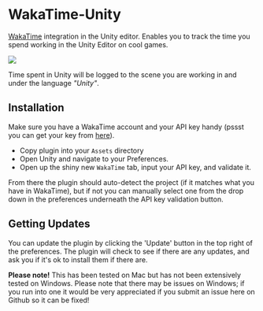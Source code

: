 # WakaTime-Unity

[WakaTime](https://wakatime.com) integration in the Unity editor. Enables you to track the time you spend working in the Unity Editor on cool games.

![](https://i.imgur.com/ygGLNUw.png)

Time spent in Unity will be logged to the scene you are working in and under the language _"Unity"_.

## Installation

Make sure you have a WakaTime account and your API key handy (pssst you can get your key from [here](https://wakatime.com/settings/account)).

- Copy plugin into your `Assets` directory
- Open Unity and navigate to your Preferences.
- Open up the shiny new `WakaTime` tab, input your API key, and validate it.

From there the plugin should auto-detect the project (if it matches what you have in WakaTime), but if not you can manually select one from the drop down in the preferences underneath the API key validation button.

## Getting Updates

You can update the plugin by clicking the 'Update' button in the top right of the preferences. The plugin will check to see if there are any updates, and ask you if it's ok to install them if there are.

**Please note!** This has been tested on Mac but has not been extensively tested on Windows. Please note that there may be issues on Windows; if you run into one it would be very appreciated if you submit an issue here on Github so it can be fixed!


